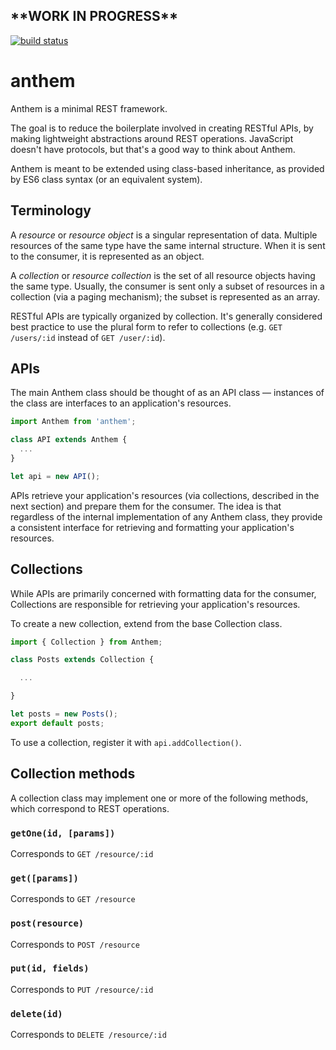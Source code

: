 ## \*\*WORK IN PROGRESS\*\*

[![build status](https://img.shields.io/travis/acdlite/anthem.svg?style=flat-square)](https://travis-ci.org/acdlite/anthem)


anthem
======


Anthem is a minimal REST framework.

The goal is to reduce the boilerplate involved in creating RESTful APIs, by making lightweight abstractions around REST operations. JavaScript doesn't have protocols, but that's a good way to think about Anthem.

Anthem is meant to be extended using class-based inheritance, as provided by ES6 class syntax (or an equivalent system).

## Terminology

A *resource* or *resource object* is a singular representation of data. Multiple resources of the same type have the same internal structure. When it is sent to the consumer, it is represented as an object.

A *collection* or *resource collection* is the set of all resource objects having the same type. Usually, the consumer is sent only a subset of resources in a collection (via a paging mechanism); the subset is represented as an array.

RESTful APIs are typically organized by collection. It's generally considered best practice to use the plural form to refer to collections (e.g. `GET /users/:id` instead of `GET /user/:id`).

## APIs

The main Anthem class should be thought of as an API class — instances of the class are interfaces to an application's resources.

```js
import Anthem from 'anthem';

class API extends Anthem {
  ...
}

let api = new API();
```

APIs retrieve your application's resources (via collections, described in the next section) and prepare them for the consumer. The idea is that regardless of the internal implementation of any Anthem class, they provide a consistent interface for retrieving and formatting your application's resources.

## Collections

While APIs are primarily concerned with formatting data for the consumer, Collections are responsible for retrieving your application's resources.

To create a new collection, extend from the base Collection class.

```js
import { Collection } from Anthem;

class Posts extends Collection {

  ...

}

let posts = new Posts();
export default posts;
```


To use a collection, register it with `api.addCollection()`.

## Collection methods

A collection class may implement one or more of the following methods, which correspond to REST operations.

### `getOne(id, [params])`

Corresponds to `GET /resource/:id`

### `get([params])`

Corresponds to `GET /resource`

### `post(resource)`

Corresponds to `POST /resource`

### `put(id, fields)`

Corresponds to `PUT /resource/:id`

### `delete(id)`

Corresponds to `DELETE /resource/:id`
